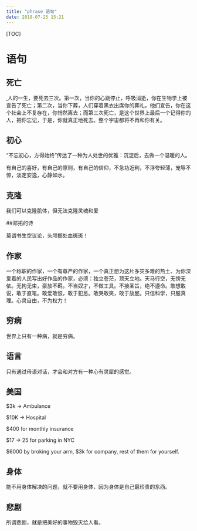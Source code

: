 ```yaml
---
title: "phrase 语句"
date: 2018-07-25 15:21
---
```




[TOC]



# 语句



## 死亡

[ ](orpheus://orpheus/pub/app.html#/m/personal/?uid=311313383)人的一生，要死去三次。第一次，当你的心跳停止，呼吸消逝，你在生物学上被宣告了死亡；第二次，当你下葬，人们穿着黑衣出席你的葬礼，他们宣告，你在这个社会上不复存在，你悄然离去；而第三次死亡，是这个世界上最后一个记得你的人，把你忘记，于是，你就真正地死去。整个宇宙都将不再和你有关。



## 初心

“不忘初心，方得始终”传达了一种为人处世的优雅：沉淀后，去做一个温暖的人。

有自己的喜好，有自己的原则，有自己的信仰，不急功近利，不浮夸轻薄，宠辱不惊，淡定安逸，心静如水。





## 克隆

我们可以克隆肌体，但无法克隆灵魂和爱



##邓拓的诗

莫谓书生空议论，头颅掷处血斑斑！



## 作家

一个称职的作家，一个有尊严的作家，一个真正想为这片多灾多难的热土、为你深爱着的人民写出好作品的作家，必须：独立苍茫，顶天立地。天马行空，无傍无依。无拘无束，豪放不羁。不当奴才，不做工具。不接圣旨，绝不遵命。敢想敢说，敢于直笔。敢爱敢恨，敢于犯忌。敢哭敢笑，敢于放屁。只信科学，只服真理。心灵自由，不为权力！



## 穷病

世界上只有一种病，就是穷病。



## 语言

只有通过母语对话，才会和对方有一种心有灵犀的感觉。



## 美国

$3k -> Ambulance

$10K -> Hospital 

$400 for monthly insurance 

$17 -> 25 for parking in NYC

\$6000 by broking your arm, \$3k for company, rest of them for yourself.



## 身体

能不用身体解决的问题，就不要用身体，因为身体是自己最珍贵的东西。



## 悲剧

所谓悲剧，就是把美好的事物毁灭给人看。